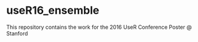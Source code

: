 # useR16_ensemble

This repository contains the work for the 2016 UseR Conference Poster @ Stanford
